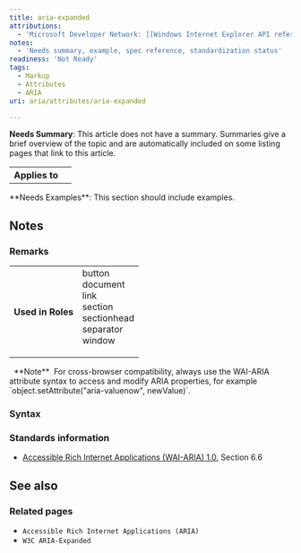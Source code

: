 ```yaml
---
title: aria-expanded
attributions:
  - 'Microsoft Developer Network: [[Windows Internet Explorer API reference](http://msdn.microsoft.com/en-us/library/ie/hh828809%28v=vs.85%29.aspx) Article]'
notes:
  - 'Needs summary, example, spec reference, standardization status'
readiness: 'Not Ready'
tags:
  - Markup
  - Attributes
  - ARIA
uri: aria/attributes/aria-expanded

---
```

**Needs Summary**: This article does not have a summary. Summaries give a brief overview of the topic and are automatically included on some listing pages that link to this article.

<table class="wikitable">
<tr>
<th>
Applies to

</th>
<td>
</td>
</tr>
</table>
**Needs Examples**: This section should include examples.

## Notes

### Remarks

<table class="wikitable">
<tr>
<th>
Used in Roles

</th>
<td>
<dl>

<dt>
button

</dt>
<dt>
document

</dt>
<dt>
link

</dt>
<dt>
section

</dt>
<dt>
sectionhead

</dt>
<dt>
separator

</dt>
<dt>
window

</dt>
</dl>
</td>
</tr>
</table>
  **Note**  For cross-browser compatibility, always use the WAI-ARIA attribute syntax to access and modify ARIA properties, for example `object.setAttribute("aria-valuenow", newValue)`.

### Syntax

### Standards information

-   [Accessible Rich Internet Applications (WAI-ARIA) 1.0](http://go.microsoft.com/fwlink/p/?linkid=203793), Section 6.6

## See also

### Related pages

-   `Accessible Rich Internet Applications (ARIA)`
-   `W3C ARIA-Expanded`
